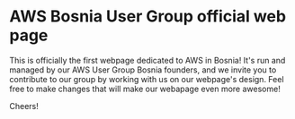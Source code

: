 # AWS Bosnia User Group official web page

This is officially the first webpage dedicated to AWS in Bosnia! It's run and managed by our AWS User Group Bosnia founders, and we invite you to contribute to our group by working with us on our webpage's design. Feel free to make changes that will make our webapage even more awesome!  

Cheers!
